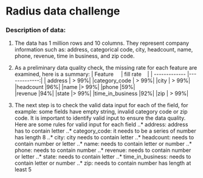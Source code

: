 # Radius data challenge
### Description of data:
1. The data has 1 million rows and 10 columns. They represent company information such as: address, categorical code, city, headcount, name, phone, revenue, time in business, and zip code.
2. As a preliminary data quality check, the missing rate for each feature are examined, here is a summary:
| Feature       | fill rate    |
| ------------- |-------------:|
| address       | > 99%|
|category_code  | > 99%|
|city           | > 99%|
|headcount      |96%|
|name           |> 99%|
|phone          |59%|  
|revenue        |94%|
|state          |> 99%|
|time_in_business |92%|
|zip               | > 99%|

3. The next step is to check the valid data input for each of the field, for example: some fields have empty string, invalid category code or zip code. It is important to identify valid input to ensure the data quality. Here are some rules for valid input for each field
..* address: address has to contain letter
..* category_code: it needs to be a series of number has length 8
..* city: city needs to contain letter
..* headcount: needs to contain number or letter
..* name: needs to contain letter or number
..* phone: needs to contain number
..* revenue: needs to contain number or letter
..* state: needs to contain letter
..* time_in_business: needs to contain letter or number
..* zip: needs to contain number has length at least 5
